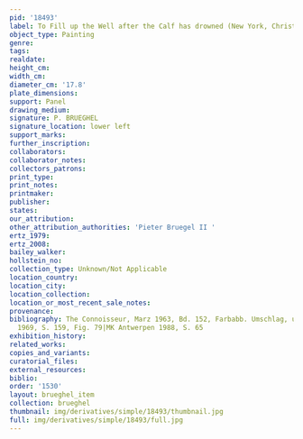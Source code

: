 ```yaml
---
pid: '18493'
label: To Fill up the Well after the Calf has drowned (New York, Christie&apos;s)
object_type: Painting
genre: 
tags: 
realdate: 
height_cm: 
width_cm: 
diameter_cm: '17.8'
plate_dimensions: 
support: Panel
drawing_medium: 
signature: P. BRUEGHEL
signature_location: lower left
support_marks: 
further_inscription: 
collaborators: 
collaborator_notes: 
collectors_patrons: 
print_type: 
print_notes: 
printmaker: 
publisher: 
states: 
our_attribution: 
other_attribution_authorities: 'Pieter Bruegel II '
ertz_1979: 
ertz_2008: 
bailey_walker: 
hollstein_no: 
collection_type: Unknown/Not Applicable
location_country: 
location_city: 
location_collection: 
location_or_most_recent_sale_notes: 
provenance: 
bibliography: The Connoisseur, Marz 1963, Bd. 152, Farbabb. Umschlag, und S. 200|Marlier
  1969, S. 159, Fig. 79|MK Antwerpen 1988, S. 65
exhibition_history: 
related_works: 
copies_and_variants: 
curatorial_files: 
external_resources: 
biblio: 
order: '1530'
layout: brueghel_item
collection: brueghel
thumbnail: img/derivatives/simple/18493/thumbnail.jpg
full: img/derivatives/simple/18493/full.jpg
---
```

